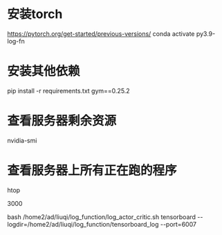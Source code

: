 # 安装torch

https://pytorch.org/get-started/previous-versions/
conda activate py3.9-log-fn

# 安装其他依赖

pip install -r requirements.txt
gym==0.25.2

# 查看服务器剩余资源

nvidia-smi

# 查看服务器上所有正在跑的程序

htop

3000

bash /home2/ad/liuqi/log_function/log_actor_critic.sh
tensorboard --logdir=/home2/ad/liuqi/log_function/tensorboard_log --port=6007
